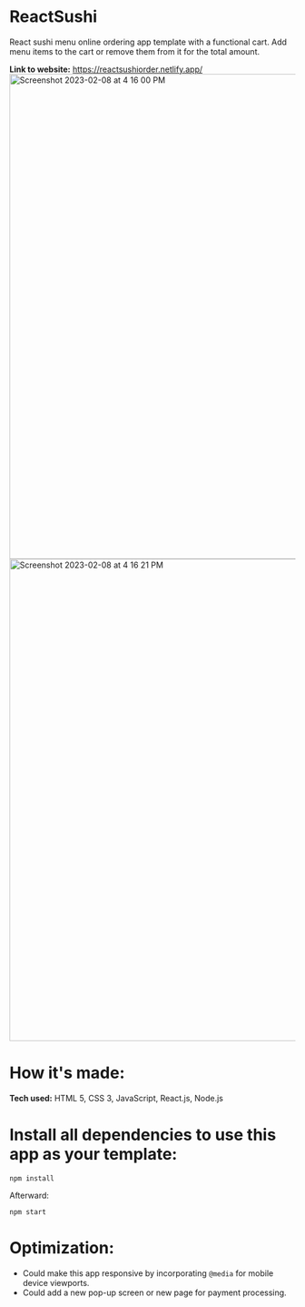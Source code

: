 # ReactSushi
React sushi menu online ordering app template with a functional cart. Add menu items to the cart or remove them from it for the total amount.  

**Link to website:** https://reactsushiorder.netlify.app/
<img width="853" alt="Screenshot 2023-02-08 at 4 16 00 PM" src="https://user-images.githubusercontent.com/100463706/217681676-52a84900-11f9-445a-801b-7f06dc43a666.png">
<img width="848" alt="Screenshot 2023-02-08 at 4 16 21 PM" src="https://user-images.githubusercontent.com/100463706/217681706-77ee91cd-d993-49f0-b3c7-7dd40f060e00.png">

# How it's made:
**Tech used:** HTML 5, CSS 3, JavaScript, React.js, Node.js

# Install all dependencies to use this app as your template:

`npm install`

Afterward:

`npm start`

# Optimization: 
- Could make this app responsive by incorporating `@media` for mobile device viewports.
- Could add a new pop-up screen or new page for payment processing.

